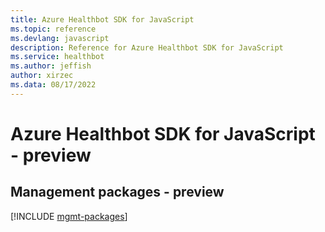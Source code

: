 ```yaml
---
title: Azure Healthbot SDK for JavaScript
ms.topic: reference
ms.devlang: javascript
description: Reference for Azure Healthbot SDK for JavaScript
ms.service: healthbot
ms.author: jeffish
author: xirzec
ms.data: 08/17/2022
---
```

# Azure Healthbot SDK for JavaScript - preview

## Management packages - preview
[!INCLUDE [mgmt-packages](healthbot-mgmt-index.md)]
